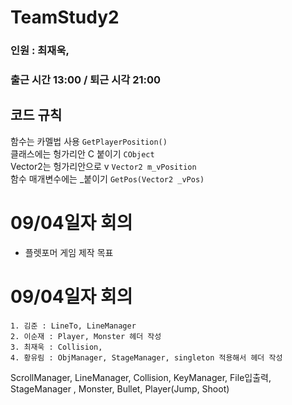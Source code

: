 # TeamStudy2
### 인원 : 최재욱, 
### 출근 시간 13:00 / 퇴근 시각 21:00

## 코드 규칙
함수는 카멜법 사용            ```GetPlayerPosition()``` <br>
클래스에는 헝가리안 C 붙이기  ```CObject``` <br>
Vector2는 헝가리안으로 v      ```Vector2 m_vPosition``` <br>
함수 매개변수에는  _붙이기    ```GetPos(Vector2 _vPos)``` <br>

# 09/04일자 회의 
- 플렛포머 게임 제작 목표

# 09/04일자 회의 
    1. 김준 : LineTo, LineManager 
    2. 이순재 : Player, Monster 헤더 작성
    3. 최재욱 : Collision,  
    4. 황유림 : ObjManager, StageManager, singleton 적용해서 헤더 작성


ScrollManager, LineManager, Collision, KeyManager, File입출력, StageManager 
, Monster, Bullet, Player(Jump, Shoot)
